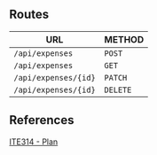 ## Routes

| URL                  | METHOD   |
| -------------------- | -------- |
| `/api/expenses`      | `POST`   |
| `/api/expenses`      | `GET`    |
| `/api/expenses/{id}` | `PATCH`  |
| `/api/expenses/{id}` | `DELETE` |

## References

[ITE314 - Plan](plan.md)

